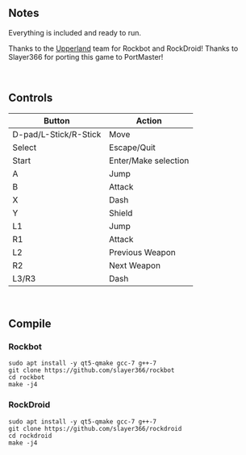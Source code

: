 ## Notes

Everything is included and ready to run.

Thanks to the [Upperland](https://rockbot.upperland.net/?page_id=301) team for Rockbot and RockDroid!
Thanks to Slayer366 for porting this game to PortMaster!

</br>

## Controls

| Button | Action |
|--|--| 
|D-pad/L-Stick/R-Stick|Move|
|Select|Escape/Quit|
|Start|Enter/Make selection|
|A|Jump|
|B|Attack|
|X|Dash|
|Y|Shield|
|L1|Jump|
|R1|Attack|
|L2|Previous Weapon|
|R2|Next Weapon|
|L3/R3|Dash|

</br>

## Compile
### Rockbot
```shell
sudo apt install -y qt5-qmake gcc-7 g++-7
git clone https://github.com/slayer366/rockbot
cd rockbot
make -j4
```

### RockDroid
```shell
sudo apt install -y qt5-qmake gcc-7 g++-7
git clone https://github.com/slayer366/rockdroid
cd rockdroid
make -j4
```
